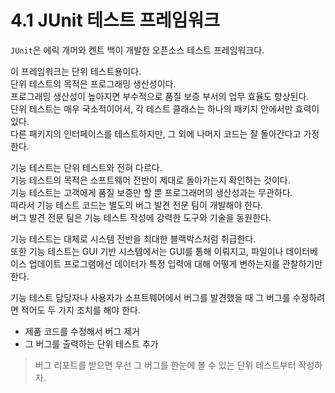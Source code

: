 # 4.1 JUnit 테스트 프레임워크

`JUnit`은 에릭 개머와 켄트 백이 개발한 오픈소스 테스트 프레임워크다.

이 프레임워크는 단위 테스트용이다.  
단위 테스트의 목적은 프로그래밍 생산성이다.  
프로그래밍 생산성이 높아지면 부수적으로 품질 보증 부서의 업무 효율도 향상된다.  
단위 테스트는 매우 국소적이어서, 각 테스트 클래스는 하나의 패키지 안에서만 효력이 있다.  
다른 패키지의 인터페이스를 테스트하지만, 그 외에 나머지 코드는 잘 돌아간다고 가정한다.

기능 테스트는 단위 테스트와 전혀 다르다.  
기능 테스트의 목적은 소프트웨어 전반이 제대로 돌아가는지 확인하는 것이다.  
기능 테스트는 고객에게 품질 보증만 할 뿐 프로그래머의 생산성과는 무관하다.  
따라서 기능 테스트 코드는 별도의 버그 발견 전문 팀이 개발해야 한다.  
버그 발견 전문 팀은 기능 테스트 작성에 강력한 도구와 기술을 동원한다.

기능 테스트는 대체로 시스템 전반을 최대한 블랙박스처럼 취급한다.  
또한 기능 테스트는 GUI 기반 시스템에서는 GUI를 통해 이뤄지고, 파일이나 데이터베이스 업데이트 프로그램에선 데이터가 특정 입력에 대해 어떻게 변하는지를 관찰하기만 한다.

기능 테스트 담당자나 사용자가 소프트웨어에서 버그를 발견했을 때 그 버그를 수정하려면 적어도 두 가지 조치를 해야 한다.

- 제품 코드를 수정해서 버그 제거
- 그 버그를 출력하는 단위 테스트 추가

> 버그 리포트를 받으면 우선 그 버그를 한눈에 볼 수 있는 단위 테스트부터 작성하자.
